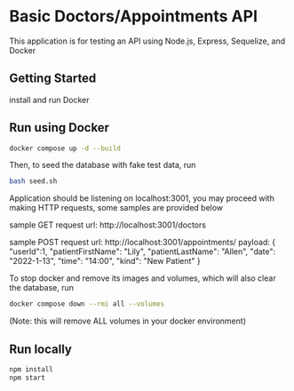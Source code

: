 # Basic Doctors/Appointments API

This application is for testing an API using Node.js, Express, Sequelize, and Docker

## Getting Started

install and run Docker

## Run using Docker

```bash
docker compose up -d --build
```

Then, to seed the database with fake test data, run

```bash
bash seed.sh
```

Application should be listening on localhost:3001, you may proceed with making HTTP requests, some samples are provided below

sample GET request
url: http://localhost:3001/doctors

sample POST request
url: http://localhost:3001/appointments/
payload:
{
"userId":1,
"patientFirstName": "Lily",
"patientLastName": "Allen",
"date": "2022-1-13",
"time": "14:00",
"kind": "New Patient"
}

To stop docker and remove its images and volumes, which will also clear the database, run

```bash
docker compose down --rmi all --volumes
```

(Note: this will remove ALL volumes in your docker environment)

## Run locally

```bash
npm install
npm start
```
